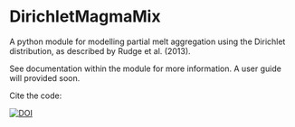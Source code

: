 # DirichletMagmaMix
A python module for modelling partial melt aggregation using the Dirichlet distribution, as described by Rudge et al. (2013).

See documentation within the module for more information. A user guide will provided soon.

Cite the code:

[![DOI](https://zenodo.org/badge/402828732.svg)](https://zenodo.org/badge/latestdoi/402828732)
